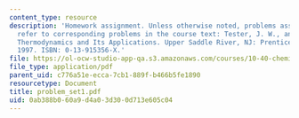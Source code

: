 ```yaml
---
content_type: resource
description: 'Homework assignment. Unless otherwise noted, problems assigned by number
  refer to corresponding problems in the course text: Tester, J. W., and Modell, Michael.
  Thermodynamics and Its Applications. Upper Saddle River, NJ: Prentice Hall PTR,
  1997. ISBN: 0-13-915356-X.'
file: https://ol-ocw-studio-app-qa.s3.amazonaws.com/courses/10-40-chemical-engineering-thermodynamics-fall-2003/0ab388b060a9d4a03d300d713e605c04_problem_set1.pdf
file_type: application/pdf
parent_uid: c776a51e-ecca-7cb1-889f-b466b5fe1890
resourcetype: Document
title: problem_set1.pdf
uid: 0ab388b0-60a9-d4a0-3d30-0d713e605c04
---
```

